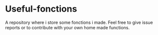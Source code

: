 # Useful-fonctions
A repository where i store some fonctions i made.
Feel free to give issue reports or to contribute with your own home made functions. 
